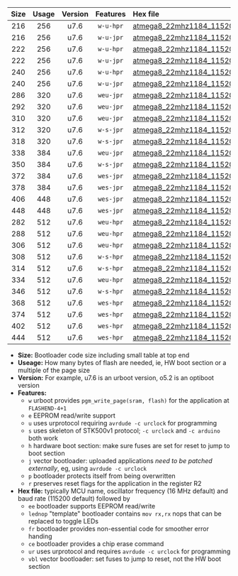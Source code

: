 |Size|Usage|Version|Features|Hex file|
|:-:|:-:|:-:|:-:|:--|
|216|256|u7.6|`w-u-hpr`|[atmega8_22mhz1184_115200bps_ur.hex](https://raw.githubusercontent.com/stefanrueger/urboot/main//atmega8_22mhz1184_115200bps_ur.hex)|
|216|256|u7.6|`w-u-jpr`|[atmega8_22mhz1184_115200bps_ur_vbl.hex](https://raw.githubusercontent.com/stefanrueger/urboot/main//atmega8_22mhz1184_115200bps_ur_vbl.hex)|
|222|256|u7.6|`w-u-hpr`|[atmega8_22mhz1184_115200bps_lednop_ur.hex](https://raw.githubusercontent.com/stefanrueger/urboot/main//atmega8_22mhz1184_115200bps_lednop_ur.hex)|
|222|256|u7.6|`w-u-jpr`|[atmega8_22mhz1184_115200bps_lednop_ur_vbl.hex](https://raw.githubusercontent.com/stefanrueger/urboot/main//atmega8_22mhz1184_115200bps_lednop_ur_vbl.hex)|
|240|256|u7.6|`w-u-hpr`|[atmega8_22mhz1184_115200bps_lednop_fr_ur.hex](https://raw.githubusercontent.com/stefanrueger/urboot/main//atmega8_22mhz1184_115200bps_lednop_fr_ur.hex)|
|240|256|u7.6|`w-u-jpr`|[atmega8_22mhz1184_115200bps_lednop_fr_ur_vbl.hex](https://raw.githubusercontent.com/stefanrueger/urboot/main//atmega8_22mhz1184_115200bps_lednop_fr_ur_vbl.hex)|
|286|320|u7.6|`weu-jpr`|[atmega8_22mhz1184_115200bps_ee_ur_vbl.hex](https://raw.githubusercontent.com/stefanrueger/urboot/main//atmega8_22mhz1184_115200bps_ee_ur_vbl.hex)|
|292|320|u7.6|`weu-jpr`|[atmega8_22mhz1184_115200bps_ee_lednop_ur_vbl.hex](https://raw.githubusercontent.com/stefanrueger/urboot/main//atmega8_22mhz1184_115200bps_ee_lednop_ur_vbl.hex)|
|310|320|u7.6|`weu-jpr`|[atmega8_22mhz1184_115200bps_ee_lednop_fr_ur_vbl.hex](https://raw.githubusercontent.com/stefanrueger/urboot/main//atmega8_22mhz1184_115200bps_ee_lednop_fr_ur_vbl.hex)|
|312|320|u7.6|`w-s-jpr`|[atmega8_22mhz1184_115200bps_vbl.hex](https://raw.githubusercontent.com/stefanrueger/urboot/main//atmega8_22mhz1184_115200bps_vbl.hex)|
|318|320|u7.6|`w-s-jpr`|[atmega8_22mhz1184_115200bps_lednop_vbl.hex](https://raw.githubusercontent.com/stefanrueger/urboot/main//atmega8_22mhz1184_115200bps_lednop_vbl.hex)|
|338|384|u7.6|`weu-jpr`|[atmega8_22mhz1184_115200bps_ee_lednop_fr_ce_ur_vbl.hex](https://raw.githubusercontent.com/stefanrueger/urboot/main//atmega8_22mhz1184_115200bps_ee_lednop_fr_ce_ur_vbl.hex)|
|350|384|u7.6|`w-s-jpr`|[atmega8_22mhz1184_115200bps_lednop_fr_vbl.hex](https://raw.githubusercontent.com/stefanrueger/urboot/main//atmega8_22mhz1184_115200bps_lednop_fr_vbl.hex)|
|372|384|u7.6|`wes-jpr`|[atmega8_22mhz1184_115200bps_ee_vbl.hex](https://raw.githubusercontent.com/stefanrueger/urboot/main//atmega8_22mhz1184_115200bps_ee_vbl.hex)|
|378|384|u7.6|`wes-jpr`|[atmega8_22mhz1184_115200bps_ee_lednop_vbl.hex](https://raw.githubusercontent.com/stefanrueger/urboot/main//atmega8_22mhz1184_115200bps_ee_lednop_vbl.hex)|
|406|448|u7.6|`wes-jpr`|[atmega8_22mhz1184_115200bps_ee_lednop_fr_vbl.hex](https://raw.githubusercontent.com/stefanrueger/urboot/main//atmega8_22mhz1184_115200bps_ee_lednop_fr_vbl.hex)|
|448|448|u7.6|`wes-jpr`|[atmega8_22mhz1184_115200bps_ee_lednop_fr_ce_vbl.hex](https://raw.githubusercontent.com/stefanrueger/urboot/main//atmega8_22mhz1184_115200bps_ee_lednop_fr_ce_vbl.hex)|
|282|512|u7.6|`weu-hpr`|[atmega8_22mhz1184_115200bps_ee_ur.hex](https://raw.githubusercontent.com/stefanrueger/urboot/main//atmega8_22mhz1184_115200bps_ee_ur.hex)|
|288|512|u7.6|`weu-hpr`|[atmega8_22mhz1184_115200bps_ee_lednop_ur.hex](https://raw.githubusercontent.com/stefanrueger/urboot/main//atmega8_22mhz1184_115200bps_ee_lednop_ur.hex)|
|306|512|u7.6|`weu-hpr`|[atmega8_22mhz1184_115200bps_ee_lednop_fr_ur.hex](https://raw.githubusercontent.com/stefanrueger/urboot/main//atmega8_22mhz1184_115200bps_ee_lednop_fr_ur.hex)|
|308|512|u7.6|`w-s-hpr`|[atmega8_22mhz1184_115200bps.hex](https://raw.githubusercontent.com/stefanrueger/urboot/main//atmega8_22mhz1184_115200bps.hex)|
|314|512|u7.6|`w-s-hpr`|[atmega8_22mhz1184_115200bps_lednop.hex](https://raw.githubusercontent.com/stefanrueger/urboot/main//atmega8_22mhz1184_115200bps_lednop.hex)|
|334|512|u7.6|`weu-hpr`|[atmega8_22mhz1184_115200bps_ee_lednop_fr_ce_ur.hex](https://raw.githubusercontent.com/stefanrueger/urboot/main//atmega8_22mhz1184_115200bps_ee_lednop_fr_ce_ur.hex)|
|346|512|u7.6|`w-s-hpr`|[atmega8_22mhz1184_115200bps_lednop_fr.hex](https://raw.githubusercontent.com/stefanrueger/urboot/main//atmega8_22mhz1184_115200bps_lednop_fr.hex)|
|368|512|u7.6|`wes-hpr`|[atmega8_22mhz1184_115200bps_ee.hex](https://raw.githubusercontent.com/stefanrueger/urboot/main//atmega8_22mhz1184_115200bps_ee.hex)|
|374|512|u7.6|`wes-hpr`|[atmega8_22mhz1184_115200bps_ee_lednop.hex](https://raw.githubusercontent.com/stefanrueger/urboot/main//atmega8_22mhz1184_115200bps_ee_lednop.hex)|
|402|512|u7.6|`wes-hpr`|[atmega8_22mhz1184_115200bps_ee_lednop_fr.hex](https://raw.githubusercontent.com/stefanrueger/urboot/main//atmega8_22mhz1184_115200bps_ee_lednop_fr.hex)|
|444|512|u7.6|`wes-hpr`|[atmega8_22mhz1184_115200bps_ee_lednop_fr_ce.hex](https://raw.githubusercontent.com/stefanrueger/urboot/main//atmega8_22mhz1184_115200bps_ee_lednop_fr_ce.hex)|

- **Size:** Bootloader code size including small table at top end
- **Useage:** How many bytes of flash are needed, ie, HW boot section or a multiple of the page size
- **Version:** For example, u7.6 is an urboot version, o5.2 is an optiboot version
- **Features:**
  + `w` urboot provides `pgm_write_page(sram, flash)` for the application at `FLASHEND-4+1`
  + `e` EEPROM read/write support
  + `u` uses urprotocol requiring `avrdude -c urclock` for programming
  + `s` uses skeleton of STK500v1 protocol; `-c urclock` and `-c arduino` both work
  + `h` hardware boot section: make sure fuses are set for reset to jump to boot section
  + `j` vector bootloader: uploaded applications *need to be patched externally*, eg, using `avrdude -c urclock`
  + `p` bootloader protects itself from being overwritten
  + `r` preserves reset flags for the application in the register R2
- **Hex file:** typically MCU name, oscillator frequency (16 MHz default) and baud rate (115200 default) followed by
  + `ee` bootloader supports EEPROM read/write
  + `lednop` "template" bootloader contains `mov rx,rx` nops that can be replaced to toggle LEDs
  + `fr` bootloader provides non-essential code for smoother error handing
  + `ce` bootloader provides a chip erase command
  + `ur` uses urprotocol and requires `avrdude -c urclock` for programming
  + `vbl` vector bootloader: set fuses to jump to reset, not the HW boot section
